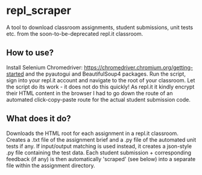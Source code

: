 # repl_scraper
 A tool to download classroom assignments, student submissions, unit tests etc. from the soon-to-be-deprecated  repl.it classroom.
 
 ## How to use?

 Install Selenium Chromedriver: https://chromedriver.chromium.org/getting-started and the pyautogui and BeautifulSoup4 packages.
Run the script, sign into your repl.it account and navigate to the root of your classroom. Let the script do its work - it does not
do this quickly! As repl.it it kindly encrypt their HTML content in the browser I had to go down the route of an automated click-copy-paste
route for the actual student submission code.

 
## What does it do?
Downloads the HTML root for each assignment in a repl.it classroom. Creates a .txt file of the assignment brief and a .py file of the
automated unit tests if any. If input/output matching is used instead, it creates a json-style .py file containing the test data. Each
student submission + corresponding feedback (if any) is then automatically 'scraped' (see below) into a separate file within the assignment
directory.
 

